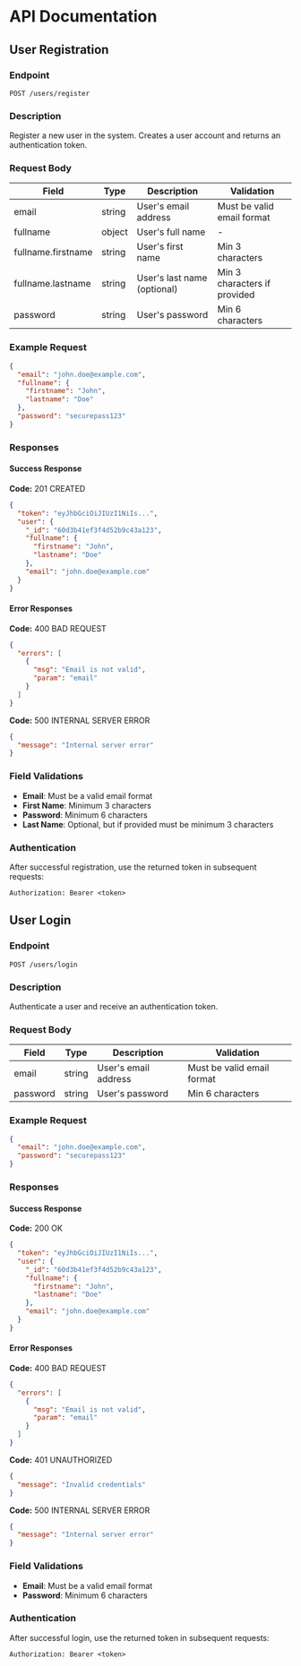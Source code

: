 # API Documentation

## User Registration

### Endpoint

```
POST /users/register
```

### Description

Register a new user in the system. Creates a user account and returns an authentication token.

### Request Body

| Field              | Type   | Description                 | Validation                   |
| ------------------ | ------ | --------------------------- | ---------------------------- |
| email              | string | User's email address        | Must be valid email format   |
| fullname           | object | User's full name            | -                            |
| fullname.firstname | string | User's first name           | Min 3 characters             |
| fullname.lastname  | string | User's last name (optional) | Min 3 characters if provided |
| password           | string | User's password             | Min 6 characters             |

### Example Request

```json
{
  "email": "john.doe@example.com",
  "fullname": {
    "firstname": "John",
    "lastname": "Doe"
  },
  "password": "securepass123"
}
```

### Responses

#### Success Response

**Code:** 201 CREATED

```json
{
  "token": "eyJhbGciOiJIUzI1NiIs...",
  "user": {
    "_id": "60d3b41ef3f4d52b9c43a123",
    "fullname": {
      "firstname": "John",
      "lastname": "Doe"
    },
    "email": "john.doe@example.com"
  }
}
```

#### Error Responses

**Code:** 400 BAD REQUEST

```json
{
  "errors": [
    {
      "msg": "Email is not valid",
      "param": "email"
    }
  ]
}
```

**Code:** 500 INTERNAL SERVER ERROR

```json
{
  "message": "Internal server error"
}
```

### Field Validations

- **Email**: Must be a valid email format
- **First Name**: Minimum 3 characters
- **Password**: Minimum 6 characters
- **Last Name**: Optional, but if provided must be minimum 3 characters

### Authentication

After successful registration, use the returned token in subsequent requests:

```
Authorization: Bearer <token>
```

## User Login

### Endpoint

```
POST /users/login
```

### Description

Authenticate a user and receive an authentication token.

### Request Body

| Field    | Type   | Description          | Validation                 |
| -------- | ------ | -------------------- | -------------------------- |
| email    | string | User's email address | Must be valid email format |
| password | string | User's password      | Min 6 characters           |

### Example Request

```json
{
  "email": "john.doe@example.com",
  "password": "securepass123"
}
```

### Responses

#### Success Response

**Code:** 200 OK

```json
{
  "token": "eyJhbGciOiJIUzI1NiIs...",
  "user": {
    "_id": "60d3b41ef3f4d52b9c43a123",
    "fullname": {
      "firstname": "John",
      "lastname": "Doe"
    },
    "email": "john.doe@example.com"
  }
}
```

#### Error Responses

**Code:** 400 BAD REQUEST

```json
{
  "errors": [
    {
      "msg": "Email is not valid",
      "param": "email"
    }
  ]
}
```

**Code:** 401 UNAUTHORIZED

```json
{
  "message": "Invalid credentials"
}
```

**Code:** 500 INTERNAL SERVER ERROR

```json
{
  "message": "Internal server error"
}
```

### Field Validations

- **Email**: Must be a valid email format
- **Password**: Minimum 6 characters

### Authentication

After successful login, use the returned token in subsequent requests:

```
Authorization: Bearer <token>
```
